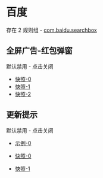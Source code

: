 # 百度

存在 2 规则组 - [com.baidu.searchbox](/src/apps/com.baidu.searchbox.ts)

## 全屏广告-红包弹窗

默认禁用 - 点击关闭

- [快照-0](https://i.gkd.li/i/13806848)
- [快照-1](https://i.gkd.li/i/13988536)
- [快照-2](https://i.gkd.li/i/14034223)

## 更新提示

默认禁用 - 点击关闭

- [示例-0](https://m.gkd.li/57941037/f2712b2e-7327-4068-bcff-92646b3400bd)

- [快照-0](https://i.gkd.li/i/14730100)
- [快照-1](https://i.gkd.li/i/14896700)
